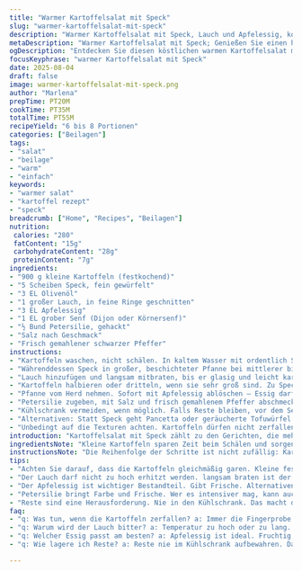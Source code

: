 ```yaml
---
title: "Warmer Kartoffelsalat mit Speck"
slug: "warmer-kartoffelsalat-mit-speck"
description: "Warmer Kartoffelsalat mit Speck, Lauch und Apfelessig, kombiniert kleine Kartoffeln mit knusprigem Speck und würzigem Apfelessig als Ersatz für Balsamico. Lauch ersetzt Zwiebeln für milderes Aroma. Perfekt als Beilage oder leichtes Hauptgericht. Hält sich gut lauwarm, lässt sich auch kalt servieren. Einfache Zubereitung mit Fokus auf Textur und Geschmack dank schonendem Garen der Kartoffeln und karamellisieren der Speck-Zwiebel-Mischung. Eignet sich für 6 bis 8 Personen, ohne Milch, Eier, Nüsse oder Gluten. Etwas Frische durch Petersilie als Alternative zu Schnittlauch. Tipp für Küchenprofis: auf die Farbe des Lauchs achten, er sollte nicht verbrennen, sonst bitter."
metaDescription: "Warmer Kartoffelsalat mit Speck; Genießen Sie einen herzhaften Salat, der Kartoffeln, Speck und Lauch perfekt vereint."
ogDescription: "Entdecken Sie diesen köstlichen warmen Kartoffelsalat mit Speck, der Aromen harmonisch vereint und vielseitig genossen werden kann."
focusKeyphrase: "warmer Kartoffelsalat mit Speck"
date: 2025-08-04
draft: false
image: warmer-kartoffelsalat-mit-speck.png
author: "Marlena"
prepTime: PT20M
cookTime: PT35M
totalTime: PT55M
recipeYield: "6 bis 8 Portionen"
categories: ["Beilagen"]
tags:
- "salat"
- "beilage"
- "warm"
- "einfach"
keywords:
- "warmer salat"
- "kartoffel rezept"
- "speck"
breadcrumb: ["Home", "Recipes", "Beilagen"]
nutrition: 
 calories: "280"
 fatContent: "15g"
 carbohydrateContent: "28g"
 proteinContent: "7g"
ingredients:
- "900 g kleine Kartoffeln (festkochend)"
- "5 Scheiben Speck, fein gewürfelt"
- "3 EL Olivenöl"
- "1 großer Lauch, in feine Ringe geschnitten"
- "3 EL Apfelessig"
- "1 EL grober Senf (Dijon oder Körnersenf)"
- "½ Bund Petersilie, gehackt"
- "Salz nach Geschmack"
- "Frisch gemahlener schwarzer Pfeffer"
instructions:
- "Kartoffeln waschen, nicht schälen. In kaltem Wasser mit ordentlich Salz bedecken. Aufkochen lassen; dann Hitze reduzieren, simmern lassen, bis sie weich, aber nicht matschig sind – Fingerprobe ist ideal. Abgießen und kurz abkühlen lassen."
- "Währenddessen Speck in großer, beschichteter Pfanne bei mittlerer bis hoher Hitze in Olivenöl kross anbraten. Seltenrühren, damit er Zeit hat schön knusprig zu werden; das Zischen und der Duft sind gute Indikatoren."
- "Lauch hinzufügen und langsam mitbraten, bis er glasig und leicht karamellisiert ist. Nicht verbrennen lassen, sonst wird’s bitter. Die Textur soll weich, aber nicht matschig sein."
- "Kartoffeln halbieren oder dritteln, wenn sie sehr groß sind. Zu Speck und Lauch in die Pfanne geben, Hitze leicht reduzieren. Sanft 3 bis 4 Minuten mitrösten, damit sie den Geschmack aufnehmen und etwas Röstaromen bilden."
- "Pfanne vom Herd nehmen. Sofort mit Apfelessig ablöschen – Essig darf nicht zu kalt sein, ansonsten kühlt alles zu stark ab. Senf darunterrühren, um die Sauce zu binden. Gut vermischen, damit Kartoffeln gleichmäßig überzogen sind."
- "Petersilie zugeben, mit Salz und frisch gemahlenem Pfeffer abschmecken. Noch warm oder lauwarm servieren, so verbinden sich Aromen am besten."
- "Kühlschrank vermeiden, wenn möglich. Falls Reste bleiben, vor dem Servieren kurz in der Pfanne erwärmen und eventuell mit etwas Öl nachhelfen."
- "Alternativen: Statt Speck geht Pancetta oder geräucherte Tofuwürfel für Vegetarier. Lauch kann durch milde Frühlingszwiebeln ersetzt werden. Statt Apfelessig funktioniert Weißweinessig auch gut, wenn kein Apfelessig vorhanden."
- "Unbedingt auf die Texturen achten. Kartoffeln dürfen nicht zerfallen. Speck muss knusprig, Lauch leicht süßlich sein. Nur so hat der Salat Charakter und bleibt interessant."
introduction: "Kartoffelsalat mit Speck zählt zu den Gerichten, die mehr sind als die Summe der Teile. Vor Jahren habe ich gelernt, dass die Grundlage der Kartoffeln der Dreh- und Angelpunkt ist. Kleine festkochende Sorten sind ideal, weil sie beim Kochen ihre Form behalten, ohne mehlig zu werden. Die Technik, sie im kalten Wasser aufsetzen und dann sanft köcheln zu lassen, sorgt für gleichmäßige Garung – anders als beim wilden Aufkochen. Der Speck liefert nicht nur Fett, sondern auch Aroma und Textur, während Lauch eine interessante, milde Ablösung für Zwiebeln ist. Die Wahl des Essigs macht die Säure aus. Apfelessig hat eine fruchtige Note, die ich Balsamico vorziehe, wenn ich es etwas leichter und weniger süß mag. Senf sorgt für Bindung und kleine Würztiefe. Petersilie bringt Frische und sieht hübsch aus. Wichtig ist das Timing – Kartoffeln dürfen nicht verkochen; Speck nicht anbrennen. Das Ergebnis ist ein warmer Salat mit ausgeprägtem Geschmack und komplexer Textur, der sowohl als Beilage als auch eigenständig funktioniert."
ingredientsNote: "Kleine Kartoffeln sparen Zeit beim Schälen und sorgen für gleichmäßiges Garen. Kontrolliere immer mit einer Gabel den Gargrad, er muss durch, aber noch fest sein, sonst zerfällt der Salat beim Mischen. Speckwürfel sollten gleich groß geschnitten sein, damit sie gleichmäßig knusprig werden. Lauch vorher gut waschen, da oft Sand in den Schichten steckt. Ich nehme immer Apfelessig, weil er eine schöne Frische bringt, ohne zu dominant zu sein. Wer schärfere Noten mag, kann den Senf durch etwas Wasabi-Senf ersetzen oder Chiliflocken beimischen. Petersilie zum Schluss frisch dazu – keine getrockneten Kräuter, sonst fehlt die Frische. Ach und Salz erst zuletzt abschmecken, da der Speck bereits Salz enthält und überschüssiges Salz den Geschmack ruinieren kann."
instructionsNote: "Die Reihenfolge der Schritte ist nicht zufällig: Kartoffeln erst garen, dann abkühlen lassen, sonst matschen sie. Speck braucht Zeit in der Pfanne, das knusprige Ergebnis kommt nicht aus der Mikrowelle. Lauch erst später, weil er schnell durch ist. Temperatur ist entscheidend: zu heiß verbrennt der Speck oder Lauch, zu kalt wird alles nur gedünstet. Das Ablöschen mit Essig ist ein wichtiger Schritt – es hebt die Aromen und löst die Röstaromen vom Pfannenboden. Senf sorgt für Bindung; ohne ihn wird der Salat wässrig. Beim Mischen ruhig behutsam vorgehen, damit die Kartoffeln nicht zerfallen. Die Konsistenz sollte leicht feucht sein, aber nicht nass. Idealerweise lauwarm servieren – so ist der Geschmack am intensivsten. Reste nie zu lange kalt stellen, sonst verliert der Speck seine Knusprigkeit. Einfach kurz aufwärmen und mit frischer Petersilie verfeinern. Tipp: Beim Kochen gut lüften, der Speckgeruch verteilt sich sonst schnell in der ganzen Wohnung."
tips:
- "Achten Sie darauf, dass die Kartoffeln gleichmäßig garen. Kleine festkochende Sorten sind ideal. Fingerprobe ist entscheidend. Wenn sie zu weich werden, zerfallen sie beim Mischen. Verwenden Sie Olivenöl, damit der Speck nicht anklebt und schön knusprig wird. Einhitzeanpassungen sind nötig, damit nichts verbrennt."
- "Der Lauch darf nicht zu hoch erhitzt werden. langsam braten ist der Schlüssel. Braun wird bitter. Schön glasig ist ideal. Falls er verbrennt, lieber bei niedrigerer Hitze weiter kochen. Alternativen sind milde Frühlingszwiebeln. Sie bringen Frische in den Salat."
- "Der Apfelessig ist wichtiger Bestandteil. Gibt Frische. Alternativen sind auch denkbar. Probieren Sie Weißweinessig oder auch einen Spritzer Zitronensaft aus. Aber beachten Sie: Zu viel Essig kann den gesamten Geschmack überdecken. ein gutes Maß finden."
- "Petersilie bringt Farbe und Frische. Wer es intensiver mag, kann auch Koriander probieren. senf mit Geschmack nutzen, z.B. Wasabi-Senf, wenn Sie eine schärfere Note bevorzugen. Es ist entscheidend für die Bindung; ohne bindet der Salat nicht gut."
- "Reste sind eine Herausforderung. Nie in den Kühlschrank. Das macht den Speck weich. Vor dem Servieren kurz in der Pfanne erwärmen. Mit frischer Petersilie verfeinern.  Das Aroma sollte frisch sein. Nicht zu lange stehen lassen."
faq:
- "q: Was tun, wenn die Kartoffeln zerfallen? a: Immer die Fingerprobe machen. Wenn weich aber fest, sofort abgießen. Zu lang kochen macht sie matschig; das verhindert den Salat."
- "q: Warum wird der Lauch bitter? a: Temperatur zu hoch oder zu lang. Glassig gilt es, nicht braun. Achten Sie darauf. Alternativen sind erhältlich, z.B. milde Zwiebeln."
- "q: Welcher Essig passt am besten? a: Apfelessig ist ideal. Fruchtig, leicht. Wenn nicht verfügbar, Weißweinessig verwenden; das hält den Geschmack im Gleichgewicht."
- "q: Wie lagere ich Reste? a: Reste nie im Kühlschrank aufbewahren. Das macht den Speck weich. Stattdessen einfach in der Pfanne vor dem Servieren aufwärmen."

---
```

